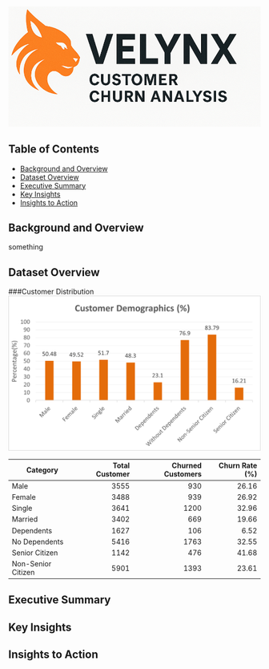 
![Banner](Elements/Velynx.png)

## Table of Contents
- [Background and Overview](#background-and-overview)
- [Dataset Overview](#data-structure-overview)
- [Executive Summary](#executive-summary)
- [Key Insights](#insights-deep-dive)
- [Insights to Action](#recommendations)

## Background and Overview
something
## Dataset Overview
###Customer Distribution
![Banner](Elements/Demographics.png)

| Category           | Total Customer | Churned Customers | Churn Rate (%) |
|--------------------|---------------:|------------------:|---------------:|
| Male               |          3555  |              930  |          26.16 |
| Female             |          3488  |              939  |          26.92 |
| Single             |          3641  |             1200  |          32.96 |
| Married            |          3402  |              669  |          19.66 |
| Dependents         |          1627  |              106  |           6.52 |
| No Dependents      |          5416  |             1763  |          32.55 |
| Senior Citizen     |          1142  |              476  |          41.68 |
| Non-Senior Citizen |          5901  |             1393  |          23.61 |

## Executive Summary
## Key Insights
## Insights to Action
